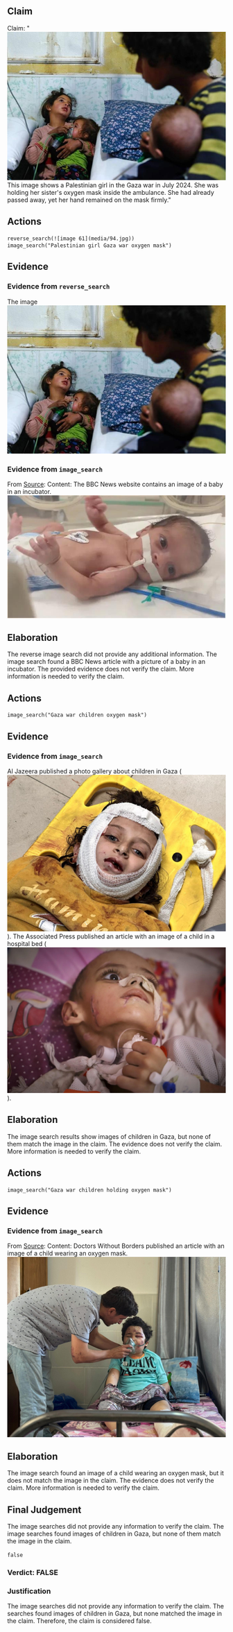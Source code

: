 ## Claim
Claim: "![image 61](media/94.jpg) This image shows a Palestinian girl in the Gaza war in July 2024. She was holding her sister's oxygen mask inside the ambulance. She had already passed away, yet her hand remained on the mask firmly."

## Actions
```
reverse_search(![image 61](media/94.jpg))
image_search("Palestinian girl Gaza war oxygen mask")
```

## Evidence
### Evidence from `reverse_search`
The image ![image 61](media/94.jpg)

### Evidence from `image_search`
From [Source](https://www.bbc.com/news/world-middle-east-68141039): 
Content: The BBC News website contains an image of a baby in an incubator. ![image 7404](media/2025-08-29_21-25-1756502705-822261.jpg)


## Elaboration
The reverse image search did not provide any additional information. The image search found a BBC News article with a picture of a baby in an incubator. The provided evidence does not verify the claim. More information is needed to verify the claim.


## Actions
```
image_search("Gaza war children oxygen mask")
```

## Evidence
### Evidence from `image_search`
Al Jazeera published a photo gallery about children in Gaza (![image 14350](media/2025-09-01_09-29-1756718942-240621.jpg)). The Associated Press published an article with an image of a child in a hospital bed (![image 14351](media/2025-09-01_09-29-1756718944-643039.jpg)).


## Elaboration
The image search results show images of children in Gaza, but none of them match the image in the claim. The evidence does not verify the claim. More information is needed to verify the claim.


## Actions
```
image_search("Gaza war children holding oxygen mask")
```

## Evidence
### Evidence from `image_search`
From [Source](https://www.doctorswithoutborders.ca/palestine-msf-survey-of-staff-and-their-families-in-gaza-shows-almost-half-of-people-killed-in-the-war-are-children/): 
Content: Doctors Without Borders published an article with an image of a child wearing an oxygen mask. ![image 14353](media/2025-09-01_09-29-1756718959-691730.jpg)


## Elaboration
The image search found an image of a child wearing an oxygen mask, but it does not match the image in the claim. The evidence does not verify the claim. More information is needed to verify the claim.


## Final Judgement
The image searches did not provide any information to verify the claim. The image searches found images of children in Gaza, but none of them match the image in the claim.

`false`

### Verdict: FALSE

### Justification
The image searches did not provide any information to verify the claim. The searches found images of children in Gaza, but none matched the image in the claim. Therefore, the claim is considered false.

